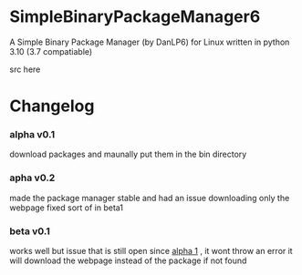 # SimpleBinaryPackageManager6
A Simple Binary Package Manager (by DanLP6) for Linux written in python 3.10 (3.7 compatiable)


src here


# Changelog


### alpha v0.1

download packages and maunally put them in the bin directory


### apha v0.2

made the package manager stable and had an issue downloading only the webpage fixed sort of in beta1


### beta v0.1

works well
but issue that is still open since [alpha 1](https://github.com/schooldanlp6/SimpleBinaryPackageManager6/blob/main/README.md#beta-v01)  , it wont throw an error it will download the webpage instead of the package if not found

